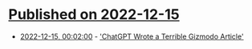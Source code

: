 # [Published on 2022-12-15](index.md)

* [2022-12-15, 00:02:00](https://slashdot.org/story/22/12/14/2219224/chatgpt-wrote-a-terrible-gizmodo-article?utm_source=rss1.0mainlinkanon&utm_medium=feed) - ['ChatGPT Wrote a Terrible Gizmodo Article'](https://slashdot.org/story/22/12/14/2219224/chatgpt-wrote-a-terrible-gizmodo-article?utm_source=rss1.0mainlinkanon&utm_medium=feed)
